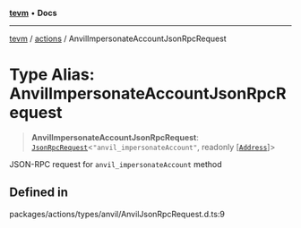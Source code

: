 [**tevm**](../../README.md) • **Docs**

***

[tevm](../../modules.md) / [actions](../README.md) / AnvilImpersonateAccountJsonRpcRequest

# Type Alias: AnvilImpersonateAccountJsonRpcRequest

> **AnvilImpersonateAccountJsonRpcRequest**: [`JsonRpcRequest`](../../index/type-aliases/JsonRpcRequest.md)\<`"anvil_impersonateAccount"`, readonly [[`Address`](../../index/type-aliases/Address.md)]\>

JSON-RPC request for `anvil_impersonateAccount` method

## Defined in

packages/actions/types/anvil/AnvilJsonRpcRequest.d.ts:9
